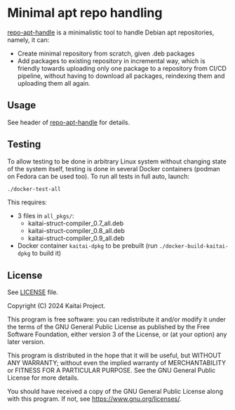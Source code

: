# Minimal apt repo handling

[repo-apt-handle](repo-apt-handle) is a minimalistic tool to handle Debian apt repositories, namely, it can:

* Create minimal repository from scratch, given .deb packages
* Add packages to existing repository in incremental way, which is friendly towards uploading only one package to a repository from CI/CD pipeline, without having to download all packages, reindexing them and uploading them all again.

## Usage

See header of [repo-apt-handle](repo-apt-handle) for details.

## Testing

To allow testing to be done in arbitrary Linux system without changing state of the system itself, testing is done in several Docker containers (podman on Fedora can be used too). To run all tests in full auto, launch:

```sh
./docker-test-all
```

This requires:

* 3 files in `all_pkgs/`:
  * kaitai-struct-compiler_0.7_all.deb
  * kaitai-struct-compiler_0.8_all.deb
  * kaitai-struct-compiler_0.9_all.deb
* Docker container `kaitai-dpkg` to be prebuilt (run `./docker-build-kaitai-dpkg` to build it)

## License

See [LICENSE](LICENSE) file.

Copyright (C) 2024 Kaitai Project.

This program is free software: you can redistribute it and/or modify
it under the terms of the GNU General Public License as published by
the Free Software Foundation, either version 3 of the License, or
(at your option) any later version.

This program is distributed in the hope that it will be useful,
but WITHOUT ANY WARRANTY; without even the implied warranty of
MERCHANTABILITY or FITNESS FOR A PARTICULAR PURPOSE.  See the
GNU General Public License for more details.

You should have received a copy of the GNU General Public License
along with this program.  If not, see <https://www.gnu.org/licenses/>.
